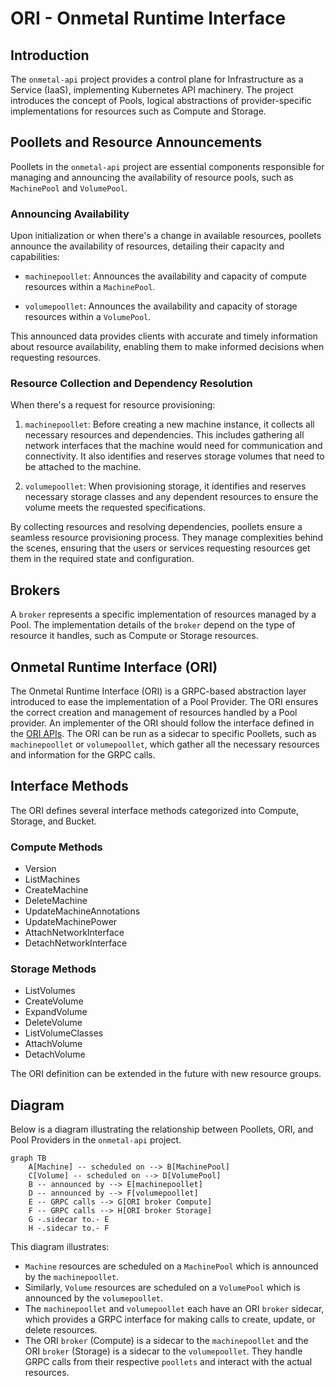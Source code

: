 # ORI - Onmetal Runtime Interface

## Introduction

The `onmetal-api` project provides a control plane for Infrastructure as a
Service (IaaS), implementing Kubernetes API machinery. The project introduces
the concept of Pools, logical abstractions of provider-specific implementations
for resources such as Compute and Storage.

## Poollets and Resource Announcements

Poollets in the `onmetal-api` project are essential components responsible for
managing and announcing the availability of resource pools, such as
`MachinePool` and `VolumePool`.

### Announcing Availability

Upon initialization or when there's a change in available resources, poollets
announce the availability of resources, detailing their capacity and
capabilities:

- `machinepoollet`: Announces the availability and capacity of compute
  resources within a `MachinePool`.

- `volumepoollet`: Announces the availability and capacity of storage
  resources within a `VolumePool`.

This announced data provides clients with accurate and timely information
about resource availability, enabling them to make informed decisions when
requesting resources.

### Resource Collection and Dependency Resolution

When there's a request for resource provisioning:

1. `machinepoollet`: Before creating a new machine instance, it collects all
   necessary resources and dependencies. This includes gathering all network
   interfaces that the machine would need for communication and connectivity. It
   also identifies and reserves storage volumes that need to be attached to the
   machine.

2. `volumepoollet`: When provisioning storage, it identifies and reserves
   necessary storage classes and any dependent resources to ensure the volume
   meets the requested specifications.

By collecting resources and resolving dependencies, poollets ensure a seamless
resource provisioning process. They manage complexities behind the scenes,
ensuring that the users or services requesting resources get them in the
required state and configuration.


## Brokers

A `broker` represents a specific implementation of resources managed by
a Pool. The implementation details of the `broker` depend on the type of
resource it handles, such as Compute or Storage resources.

## Onmetal Runtime Interface (ORI)

The Onmetal Runtime Interface (ORI) is a GRPC-based abstraction layer
introduced to ease the implementation of a Pool Provider. The ORI ensures the
correct creation and management of resources handled by a Pool provider. An
implementer of the ORI should follow the interface defined in the
[ORI APIs](https://github.com/onmetal/onmetal-api/tree/main/ori/apis). The ORI
can be run as a sidecar to specific Poollets, such as `machinepoollet` or
`volumepoollet`, which gather all the necessary resources and information for
the GRPC calls.

## Interface Methods

The ORI defines several interface methods categorized into Compute, Storage,
and Bucket.

### Compute Methods

- Version
- ListMachines
- CreateMachine
- DeleteMachine
- UpdateMachineAnnotations
- UpdateMachinePower
- AttachNetworkInterface
- DetachNetworkInterface

### Storage Methods

- ListVolumes
- CreateVolume
- ExpandVolume
- DeleteVolume
- ListVolumeClasses
- AttachVolume
- DetachVolume

The ORI definition can be extended in the future with new resource groups.

## Diagram

Below is a diagram illustrating the relationship between Poollets,
ORI, and Pool Providers in the `onmetal-api` project.

```mermaid
graph TB
    A[Machine] -- scheduled on --> B[MachinePool]
    C[Volume] -- scheduled on --> D[VolumePool]
    B -- announced by --> E[machinepoollet]
    D -- announced by --> F[volumepoollet]
    E -- GRPC calls --> G[ORI broker Compute]
    F -- GRPC calls --> H[ORI broker Storage]
    G -.sidecar to.- E
    H -.sidecar to.- F
```

This diagram illustrates:

- `Machine` resources are scheduled on a `MachinePool` which is announced by the `machinepoollet`.
- Similarly, `Volume` resources are scheduled on a `VolumePool` which is announced by the `volumepoollet`.
- The `machinepoollet` and `volumepoollet` each have an ORI `broker` sidecar, which provides a GRPC interface for 
making calls to create, update, or delete resources.
- The ORI `broker` (Compute) is a sidecar to the `machinepoollet` and the ORI `broker` (Storage) is a sidecar to the 
`volumepoollet`. They handle GRPC calls from their respective `poollets` and interact with the actual resources.
